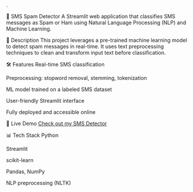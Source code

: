 .

📩 SMS Spam Detector
A Streamlit web application that classifies SMS messages as Spam or Ham using Natural Language Processing (NLP) and Machine Learning.

📍 Description
This project leverages a pre-trained machine learning model to detect spam messages in real-time. It uses text preprocessing techniques to clean and transform input text before classification.

🛠 Features
Real-time SMS classification

Preprocessing: stopword removal, stemming, tokenization

ML model trained on a labeled SMS dataset

User-friendly Streamlit interface

Fully deployed and accessible online

🚀 Live Demo
 [Check out my SMS Detector](https://my-sms-detector.streamlit.app/)


📊 Tech Stack
Python

Streamlit

scikit-learn

Pandas, NumPy

NLP preprocessing (NLTK)



